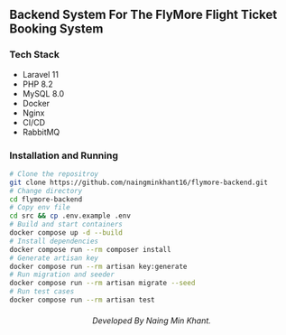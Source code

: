 ## Backend System For The FlyMore Flight Ticket Booking System

### Tech Stack

- Laravel 11
- PHP 8.2
- MySQL 8.0
- Docker
- Nginx
- CI/CD
- RabbitMQ

### Installation and Running

```bash
# Clone the repositroy
git clone https://github.com/naingminkhant16/flymore-backend.git
# Change directory
cd flymore-backend
# Copy env file
cd src && cp .env.example .env
# Build and start containers
docker compose up -d --build
# Install dependencies
docker compose run --rm composer install
# Generate artisan key
docker compose run --rm artisan key:generate
# Run migration and seeder
docker compose run --rm artisan migrate --seed
# Run test cases
docker compose run --rm artisan test
```

<h6 style='text-align:center'>Developed By Naing Min Khant.</h6>